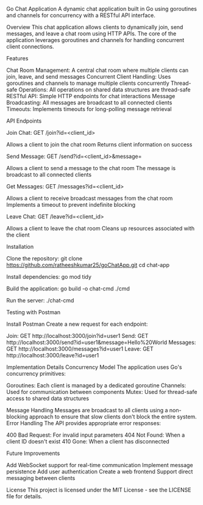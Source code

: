 Go Chat Application
A dynamic chat application built in Go using goroutines and channels for concurrency with a RESTful API interface.


Overview
This chat application allows clients to dynamically join, send messages, and leave a chat room using HTTP APIs. The core of the application leverages goroutines and channels for handling concurrent client connections.

Features

Chat Room Management: A central chat room where multiple clients can join, leave, and send messages
Concurrent Client Handling: Uses goroutines and channels to manage multiple clients concurrently
Thread-safe Operations: All operations on shared data structures are thread-safe
RESTful API: Simple HTTP endpoints for chat interactions
Message Broadcasting: All messages are broadcast to all connected clients
Timeouts: Implements timeouts for long-polling message retrieval



API Endpoints

Join Chat: GET /join?id=<client_id>

Allows a client to join the chat room
Returns client information on success


Send Message: GET /send?id=<client_id>&message=<message>

Allows a client to send a message to the chat room
The message is broadcast to all connected clients


Get Messages: GET /messages?id=<client_id>

Allows a client to receive broadcast messages from the chat room
Implements a timeout to prevent indefinite blocking


Leave Chat: GET /leave?id=<client_id>

Allows a client to leave the chat room
Cleans up resources associated with the client

Installation

Clone the repository:
git clone https://github.com/ratheeshkumar25/goChatApp.git
cd chat-app

Install dependencies:
go mod tidy

Build the application:
go build -o chat-cmd ./cmd

Run the server:
./chat-cmd

Testing with Postman

Install Postman
Create a new request for each endpoint:

Join: GET http://localhost:3000/join?id=user1
Send: GET http://localhost:3000/send?id=user1&message=Hello%20World
Messages: GET http://localhost:3000/messages?id=user1
Leave: GET http://localhost:3000/leave?id=user1


Implementation Details
Concurrency Model
The application uses Go's concurrency primitives:

Goroutines: Each client is managed by a dedicated goroutine
Channels: Used for communication between components
Mutex: Used for thread-safe access to shared data structures

Message Handling
Messages are broadcast to all clients using a non-blocking approach to ensure that slow clients don't block the entire system.
Error Handling
The API provides appropriate error responses:

400 Bad Request: For invalid input parameters
404 Not Found: When a client ID doesn't exist
410 Gone: When a client has disconnected

Future Improvements

Add WebSocket support for real-time communication
Implement message persistence
Add user authentication
Create a web frontend
Support direct messaging between clients

License
This project is licensed under the MIT License - see the LICENSE file for details.